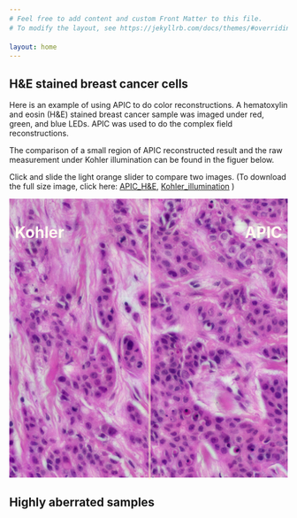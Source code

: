 ```yaml
---
# Feel free to add content and custom Front Matter to this file.
# To modify the layout, see https://jekyllrb.com/docs/themes/#overriding-theme-defaults

layout: home
---
```



## H&E stained breast cancer cells 

Here is an example of using APIC to do color reconstructions. A hematoxylin and eosin (H&E) stained breast cancer sample was imaged under red, green, and blue LEDs. APIC was used to do the complex field reconstructions. 

The comparison of a small region of APIC reconstructed result and the raw measurement under Kohler illumination can be found in the figuer below.


Click and slide the light orange slider to compare two images. (To download the full size image, click here:
<a href="img/APIC_amp_256wb.jpeg">APIC_H&E</a>, 
<a href="img/Kohler_amp_wb.jpeg">Kohler_illumination</a> )

<style>
  
    .container {
        position: relative;
    }
    .resizer {
        background-color: #fff2d183;
        cursor: ew-resize;
        height: 100%;
        left: 50%;
        position: absolute;
        top: 0;
        width: 4px;
    }
    .modified-image {
        background-position: top left;
        background-repeat: no-repeat;
        background-size: auto 100%;
        height: 100%;
        left: 0;
        position: absolute;
        top: 0;
        width: 50%;
    }
    .container before {
      position: absolute;
      left: 10px;
      top: 5px;
    }
    .container after {
      position: absolute;
      right: 10px;
      top: 5px;
    }
          
</style>
  
  
<div class="container">
      <div class="modified-image" style="background-image: url('img/Kohler_amp_wb_crop.jpeg')"></div>
      <div class="resizer" id="dragMe"></div>
      <img src="img/APIC_amp_256wb_crop.jpeg">
      <before><h1 style="color:floralwhite;">Kohler</h1></before>
      <after><h1 style="color:floralwhite;">APIC</h1></after>
</div>
<script>
      document.addEventListener('DOMContentLoaded', function () {
        // Query the element
        const resizer = document.getElementById('dragMe');
        const leftSide = resizer.previousElementSibling;
        const rightSide = resizer.nextElementSibling;
  
        // The current position of mouse
        let x = 0;
        let y = 0;
        let leftWidth = 0;
  
        // Handle the mousedown event
        // that's triggered when user drags the resizer
        const mouseDownHandler = function (e) {
            // Get the current mouse position
            x = e.clientX;
            y = e.clientY;
            leftWidth = leftSide.getBoundingClientRect().width;
  
            // Attach the listeners to `document`
            document.addEventListener('mousemove', mouseMoveHandler);
            document.addEventListener('mouseup', mouseUpHandler);
        };
  
        const mouseMoveHandler = function (e) {
            // How far the mouse has been moved
            const dx = e.clientX - x;
            const dy = e.clientY - y;
  
            let newLeftWidth = ((leftWidth + dx) * 100) / resizer.parentNode.getBoundingClientRect().width;
            newLeftWidth = Math.max(newLeftWidth, 0);
            newLeftWidth = Math.min(newLeftWidth, 100);
  
            leftSide.style.width = `${newLeftWidth}%`;
            resizer.style.left = `${newLeftWidth}%`;
  
            resizer.style.cursor = 'col-resize';
            resizer.parentNode.style.cursor = 'col-resize';
  
            leftSide.style.userSelect = 'none';
            leftSide.style.pointerEvents = 'none';
  
            rightSide.style.userSelect = 'none';
            rightSide.style.pointerEvents = 'none';
        };
  
        const mouseUpHandler = function () {
            resizer.style.removeProperty('cursor');
            resizer.parentNode.style.removeProperty('cursor');
  
            leftSide.style.removeProperty('user-select');
            leftSide.style.removeProperty('pointer-events');
  
            rightSide.style.removeProperty('user-select');
            rightSide.style.removeProperty('pointer-events');
  
            // Remove the handlers of `mousemove` and `mouseup`
            document.removeEventListener('mousemove', mouseMoveHandler);
            document.removeEventListener('mouseup', mouseUpHandler);
        };
  
        // Attach the handler
        resizer.addEventListener('mousedown', mouseDownHandler);
    });
</script>

## Highly aberrated samples